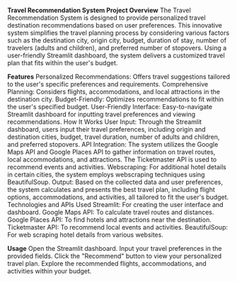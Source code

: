 **Travel Recommendation System
Project Overview**
The Travel Recommendation System is designed to provide personalized travel destination recommendations based on user preferences. This innovative system simplifies the travel planning process by considering various factors such as the destination city, origin city, budget, duration of stay, number of travelers (adults and children), and preferred number of stopovers. Using a user-friendly Streamlit dashboard, the system delivers a customized travel plan that fits within the user's budget.

**Features**
Personalized Recommendations: Offers travel suggestions tailored to the user's specific preferences and requirements.
Comprehensive Planning: Considers flights, accommodations, and local attractions in the destination city.
Budget-Friendly: Optimizes recommendations to fit within the user's specified budget.
User-Friendly Interface: Easy-to-navigate Streamlit dashboard for inputting travel preferences and viewing recommendations.
How It Works
User Input: Through the Streamlit dashboard, users input their travel preferences, including origin and destination cities, budget, travel duration, number of adults and children, and preferred stopovers.
API Integration: The system utilizes the Google Maps API and Google Places API to gather information on travel routes, local accommodations, and attractions. The Ticketmaster API is used to recommend events and activities.
Webscraping: For additional hotel details in certain cities, the system employs webscraping techniques using BeautifulSoup.
Output: Based on the collected data and user preferences, the system calculates and presents the best travel plan, including flight options, accommodations, and activities, all tailored to fit the user's budget.
Technologies and APIs Used
Streamlit: For creating the user interface and dashboard.
Google Maps API: To calculate travel routes and distances.
Google Places API: To find hotels and attractions near the destination.
Ticketmaster API: To recommend local events and activities.
BeautifulSoup: For web scraping hotel details from various websites.

**Usage**
Open the Streamlit dashboard.
Input your travel preferences in the provided fields.
Click the "Recommend" button to view your personalized travel plan.
Explore the recommended flights, accommodations, and activities within your budget.
